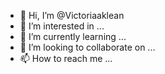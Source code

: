 - 👋 Hi, I’m @Victoriaaklean
- 👀 I’m interested in ...
- 🌱 I’m currently learning ...
- 💞️ I’m looking to collaborate on ...
- 📫 How to reach me ...

<!---
Victoriaaklean/Victoriaaklean is a ✨ special ✨ repository because its `README.md` (this file) appears on your GitHub profile.
You can click the Preview link to take a look at your changes.
--->
